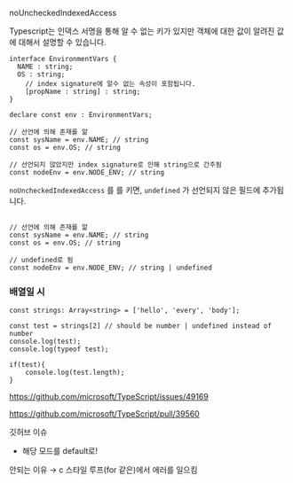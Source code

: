 noUncheckedIndexedAccess

Typescript는 인덱스 서명을 통해 알 수 없는 키가 있지만 객체에 대한 값이 알려진 값에 대해서 설명할 수 있습니다. 

```tsx
interface EnvironmentVars {
  NAME : string;
  OS : string;
	// index signature에 알수 없는 속성이 포함됩니다. 
	[propName : string] : string;
}

declare const env : EnvironmentVars;

// 선언에 의해 존재를 앎
const sysName = env.NAME; // string
const os = env.OS; // string

// 선언되지 않았지만 index signature로 인해 string으로 간주됨
const nodeEnv = env.NODE_ENV; // string

```

`noUncheckedIndexedAccess` 를 를 키면, `undefined` 가 선언되지 않은 필드에 추가됩니다. 

```tsx

// 선언에 의해 존재를 앎
const sysName = env.NAME; // string
const os = env.OS; // string

// undefined로 됨
const nodeEnv = env.NODE_ENV; // string | undefined
```

### 배열일 시

```tsx
const strings: Array<string> = ['hello', 'every', 'body'];

const test = strings[2] // should be number | undefined instead of number
console.log(test);
console.log(typeof test);

if(test){
    console.log(test.length);
}
```

https://github.com/microsoft/TypeScript/issues/49169

https://github.com/microsoft/TypeScript/pull/39560

깃허브 이슈 

- 해당 모드를 default로!

안되는 이유 → c 스타일 루프(for 같은)에서 에러를 일으킴

